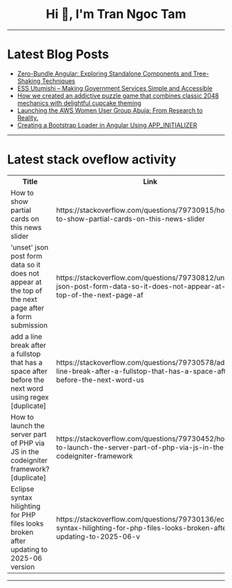 <h1 align="center">Hi 👋, I'm Tran Ngoc Tam</h1>

---

# Latest Blog Posts 
<!-- BLOG-POST-LIST:START -->
- [Zero-Bundle Angular: Exploring Standalone Components and Tree-Shaking Techniques](https://dev.to/karol_modelski/zero-bundle-angular-exploring-standalone-components-and-tree-shaking-techniques-2gfc)
- [ESS Utumishi – Making Government Services Simple and Accessible](https://dev.to/zubizubi/ess-utumishi-making-government-services-simple-and-accessible-2nd1)
- [How we created an addictive puzzle game that combines classic 2048 mechanics with delightful cupcake theming](https://dev.to/raymond_zhao_2270803eb9c8/how-we-created-an-addictive-puzzle-game-that-combines-classic-2048-mechanics-with-delightful-44dn)
- [Launching the AWS Women User Group Abuja: From Research to Reality.](https://dev.to/ofonime1/launching-the-aws-women-user-group-abuja-from-research-to-reality-3kci)
- [Creating a Bootstrap Loader in Angular Using APP_INITIALIZER](https://dev.to/vetriselvan_11/creating-a-bootstrap-loader-in-angular-using-appinitializer-2jji)
<!-- BLOG-POST-LIST:END -->

---

# Latest stack oveflow activity
<table>
  <tr><th>Title</th><th>Link</th></tr>
  <!-- STACKOVERFLOW:START --><tr><td>How to show partial cards on this news slider</td><td>https://stackoverflow.com/questions/79730915/how-to-show-partial-cards-on-this-news-slider</td></tr><tr><td>&#39;unset&#39; json post form data so it does not appear at the top of the next page after a form submission</td><td>https://stackoverflow.com/questions/79730812/unset-json-post-form-data-so-it-does-not-appear-at-the-top-of-the-next-page-af</td></tr><tr><td>add a line break after a fullstop that has a space after before the next word using regex [duplicate]</td><td>https://stackoverflow.com/questions/79730578/add-a-line-break-after-a-fullstop-that-has-a-space-after-before-the-next-word-us</td></tr><tr><td>How to launch the server part of PHP via JS in the codeigniter framework? [duplicate]</td><td>https://stackoverflow.com/questions/79730452/how-to-launch-the-server-part-of-php-via-js-in-the-codeigniter-framework</td></tr><tr><td>Eclipse syntax hilighting for PHP files looks broken after updating to 2025-06 version</td><td>https://stackoverflow.com/questions/79730136/eclipse-syntax-hilighting-for-php-files-looks-broken-after-updating-to-2025-06-v</td></tr><!-- STACKOVERFLOW:END -->
</table>

---


